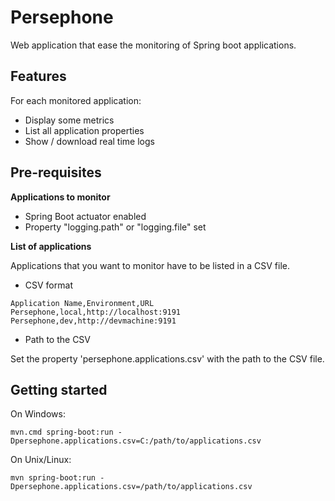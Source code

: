 # Persephone

Web application that ease the monitoring of Spring boot applications.

## Features

For each monitored application:
* Display some metrics
* List all application properties
* Show / download real time logs

## Pre-requisites

**Applications to monitor**

* Spring Boot actuator enabled 
* Property "logging.path" or "logging.file" set

**List of applications**

Applications that you want to monitor have to be listed in a CSV file.

* CSV format

```
Application Name,Environment,URL
Persephone,local,http://localhost:9191
Persephone,dev,http://devmachine:9191
```

* Path to the CSV

Set the property 'persephone.applications.csv' with the path to the CSV file. 

## Getting started

On Windows:

`mvn.cmd spring-boot:run -Dpersephone.applications.csv=C:/path/to/applications.csv`

On Unix/Linux:

`mvn spring-boot:run -Dpersephone.applications.csv=/path/to/applications.csv`
